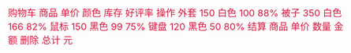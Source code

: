 <title>购物车</title> <style type="text/css"> h1{ text-align: center; } table{ margin: 0 auto; } body{ font-size: larger;color: crimson; background-image: url(img/2.jpg); background-repeat: no-repeat; background-size: 100%; } table th,table td{
}
</style>
购物车
商品	单价	颜色	库存	好评率	操作
外套	150	白色	100	88%	
被子	350	白色	166	82%	
鼠标	150	黑色	99	75%	
键盘	120	黑色	50	80%	
结算
商品	单价	数量	金额	删除
总计		元 <script type="text/javascript"> //this js中指当前对象 function add_shoppingcar(btn){ var tr=btn.parentNode.parentNode; var tds=tr.getElementsByTagName("td"); var name=tds[0].innerHTML; var price=tds[1].innerHTML; var tbody=document.getElementById("goods"); var row=tbody.insertRow();//insertRow表格开头插入新行 row.innerHTML=""+name+""+ ""+price+""+ ""+ ""+ ""+ ""+ ""+ ""+price+""+ ""+ ""+ ""+ "" total(); } //增加减少数量，用n正负1来表示点击了加减按钮 function change(btn,n){ //获取数量的三个input对象 var inputs = btn.parentNode.getElementsByTagName("input"); //获取原来的数量 var amount = parseInt(inputs[1].value); //当amount=1时不能再点击"-"符号 //用n<0来表示点击了减button if(amount<=1 && n<0){ return; } //根据加减来改变数量 inputs[1].value = amount + n; //将改变后的数量值赋值给amount amount = inputs[1].value; //获取表格中的行 var tr = btn.parentNode.parentNode; //获取所有的列 var tds = tr.getElementsByTagName("td"); //获取单价 var price = parseFloat(tds[1].innerHTML); //总价=单价*数量 var m = price * amount; //将总价赋值给相应的位置 tds[3].innerHTML = m; //调用total方法，求总计 total(); }
function total(){
    var tbody=document.getElementById("goods");
    var trs=tbody.getElementsByTagName("tr");
    var sum=0;
    for(var i=0;i<trs.length;i++){
        var tds=trs[i].getElementsByTagName("td");
        var m=tds[3].innerHTML;
        sum += parseFloat(m);
    }
    var total=document.getElementById("total");
    total.innerHTML = sum;
}
function del(i){
    var tr=i.parentNode.parentNode;
    tr.parentNode.removeChild(tr);
    //tr.remove(tr);
    total();
}
</script>
